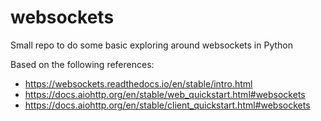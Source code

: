 # websockets

Small repo to do some basic exploring around websockets in Python

Based on the following references:
- https://websockets.readthedocs.io/en/stable/intro.html
- https://docs.aiohttp.org/en/stable/web_quickstart.html#websockets
- https://docs.aiohttp.org/en/stable/client_quickstart.html#websockets
